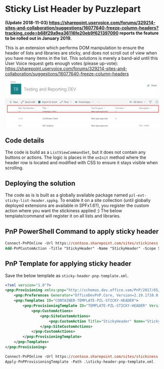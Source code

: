 # Sticky List Header by Puzzlepart


**(Update 2018-11-03)
https://sharepoint.uservoice.com/forums/329214-sites-and-collaboration/suggestions/16077640-freeze-column-headers?tracking_code=b68f29a9ea36116fe20eb9f621397090 reports the feature to be rolled out in January 2019.**

This is an extension which performs DOM manipulation to ensure the header of lists and libraries are sticky, and does not scroll out of view when you have many items in the list. This solutions is merely a band-aid until this User Voice request gets enough votes (please up-vote): https://sharepoint.uservoice.com/forums/329214-sites-and-collaboration/suggestions/16077640-freeze-column-headers

![Sticky list header](./sticky-header.png "Sticky list header")

## Code details
The code is build as a `ListViewCommandSet`, but it does not contain any buttons or actions. The logic is places in the `onInit` method where the header row is located and modified with CSS to ensure it stays visible when scrolling.


## Deploying the solution

The code as is is built as a globally available package named `pzl-ext-sticky-list-header.sppkg`. To enable it on a site collection (until globally deployed extensions are available in SPFx1.6?), you register the custom action where you want the stickiness applied :) The below template/command will register it on all lists and libraries.

## PnP PowerShell Command to apply sticky header
```ps
Connect-PnPOnline -Url https://contoso.sharepoint.com/sites/stickiness
Add-PnPCustomAction -Title "StickyHeader" -Name "StickyHeader" -Scope Site -Location "ClientSideExtension.ListViewCommandSet" -ClientSideComponentId "18603209-c031-4905-b62f-8fff7cd00e83" -RegistrationType List
```

## PnP Template for applying sticky header

Save the below template as `sticky-header-pnp-template.xml`.

```xml
<?xml version="1.0"?>
<pnp:Provisioning xmlns:pnp="http://schemas.dev.office.com/PnP/2017/05/ProvisioningSchema">
    <pnp:Preferences Generator="OfficeDevPnP.Core, Version=2.19.1710.0, Culture=neutral, PublicKeyToken=null" />
    <pnp:Templates ID="CONTAINER-TEMPLATE-PZL-STICKY-HEADER">
        <pnp:ProvisioningTemplate ID="TEMPLATE-PZL-STICKY-HEADER" Version="1" BaseSiteTemplate="GROUP#0" Scope="RootSite">
            <pnp:CustomActions>
                <pnp:SiteCustomActions>
                    <pnp:CustomAction Title="StickyHeader" Name="StickyHeader" Sequence="1" RegistrationId="" RegistrationType="List" Location="ClientSideExtension.ListViewCommandSet" ClientSideComponentId="18603209-c031-4905-b62f-8fff7cd00e83" ClientSideComponentProperties="" />
                </pnp:SiteCustomActions>
            </pnp:CustomActions>
        </pnp:ProvisioningTemplate>
    </pnp:Templates>
</pnp:Provisioning>
```

```ps
Connect-PnPOnline -Url https://contoso.sharepoint.com/sites/stickiness
Apply-PnPProvisioningTemplate -Path .\sticky-header-pnp-template.xml
```

